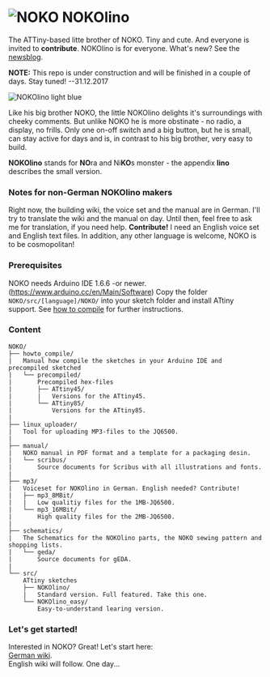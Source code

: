 # ![NOKO](http://www.nikolairadke.de/NOKOlino/nokolino_klein.png) NOKOlino

The ATTiny-based litte brother of NOKO. Tiny and cute. And everyone is invited to **contribute**. NOKOlino is for everyone. What's new? See the [newsblog](https://github.com/NikolaiRadke/NOKOlino/tree/master/NEWS.md).  

**NOTE:** This repo is under construction and will be finished in a couple of days. Stay tuned! --31.12.2017

![NOKOlino light blue](http://www.nikolairadke.de/NOKOlino/nokolino_wiki.png)
  
Like his big brother NOKO, the little NOKOlino delights it's surroundings with cheeky comments. But unlike NOKO he is more obstinate - no radio, a display, no frills. Only one on-off switch and a big button, but he is small, can stay active for days and is, in contrast to his big brother, very easy to build.  

**NOKOlino** stands for **NO**ra and Ni**KO**s monster - the appendix **lino** describes the small version.  
  
### Notes for non-German NOKOlino makers  
  
Right now, the building wiki, the voice set and the manual are in German. I'll try to translate the wiki and the manual on day. Until then, feel free to ask me for translation, if you need help. **Contribute!** I need an English voice set and English text files. In addition, any other language is welcome, NOKO is to be cosmopolitan!
  
### Prerequisites
  
NOKO needs Arduino IDE 1.6.6 -or newer. (https://www.arduino.cc/en/Main/Software) Copy the folder `NOKO/src/[language]/NOKO/` into your sketch folder and install ATtiny support. See [how to compile](https://github.com/NikolaiRadke/NOKOlino/tree/master/howto_compile) for further instructions. 
  
### Content

```
NOKO/
├── howto_compile/
|   Manual how compile the sketches in your Arduino IDE and precompiled sketched  
|   └── precompiled/
|       Precompiled hex-files
|       ├── ATtiny45/
|       |   Versions for the ATtiny45.
|       └── ATtiny85/
|           Versions for the ATtiny85.
|
├── linux_uploader/
|   Tool for uploading MP3-files to the JQ6500.
|
├── manual/
|   NOKO manual in PDF format and a template for a packaging desin.
|   └── scribus/
|       Source documents for Scribus with all illustrations and fonts.
|
├── mp3/
|   Voiceset for NOKOlino in German. English needed? Contribute!
|   ├── mp3_8MBit/
|   |   Low qualitiy files for the 1MB-JQ6500.
|   └── mp3_16MBit/
|       High quality files for the 2MB-JQ6500.
|
├── schematics/
|   The Schematics for the NOKOlino parts, the NOKO sewing pattern and shopping lists.
|   └── geda/
|       Source documents for gEDA.
|
└── src/
    ATtiny sketches
    ├── NOKOlino/
    |   Standard version. Full featured. Take this one.
    └── NOKOlino_easy/
        Easy-to-understand learing version. 
```
### Let's get started!

Interested in NOKO? Great! Let's start here:  
[German wiki](https://github.com/NikolaiRadke/NOKOlino/wiki).  
English wiki will follow. One day...
